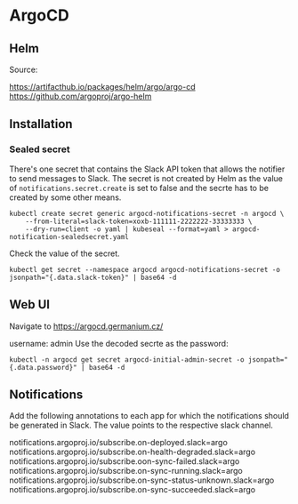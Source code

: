 # ArgoCD

## Helm

Source:

https://artifacthub.io/packages/helm/argo/argo-cd
https://github.com/argoproj/argo-helm


## Installation

### Sealed secret

There's one secret that contains the Slack API token that allows the notifier to send messages to Slack.
The secret is not created by Helm as the value of `notifications.secret.create` is set to false and the secrte has to be created by some other means.

```
kubectl create secret generic argocd-notifications-secret -n argocd \
    --from-literal=slack-token=xoxb-111111-2222222-33333333 \
    --dry-run=client -o yaml | kubeseal --format=yaml > argocd-notification-sealedsecret.yaml
```
Check the value of the secret.

```
kubectl get secret --namespace argocd argocd-notifications-secret -o jsonpath="{.data.slack-token}" | base64 -d
```

## Web UI

Navigate to https://argocd.germanium.cz/

username: admin
Use the decoded secrte as the password:

```
kubectl -n argocd get secret argocd-initial-admin-secret -o jsonpath="{.data.password}" | base64 -d
```

## Notifications

Add the following annotations to each app for which the notifications should be generated in Slack. The value points to the respective slack channel.

notifications.argoproj.io/subscribe.on-deployed.slack=argo
notifications.argoproj.io/subscribe.on-health-degraded.slack=argo
notifications.argoproj.io/subscribe.oon-sync-failed.slack=argo
notifications.argoproj.io/subscribe.on-sync-running.slack=argo
notifications.argoproj.io/subscribe.on-sync-status-unknown.slack=argo
notifications.argoproj.io/subscribe.on-sync-succeeded.slack=argo
